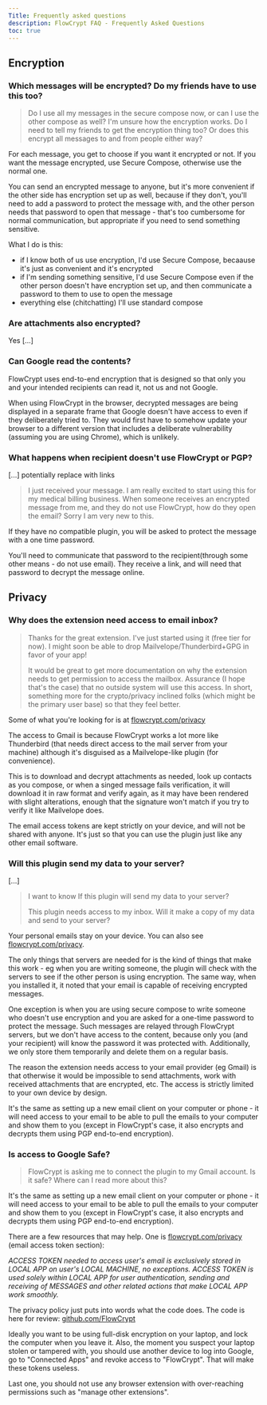 ```yaml
---
Title: Frequently asked questions
description: FlowCrypt FAQ - Frequently Asked Questions
toc: true
---
```


## Encryption

### Which messages will be encrypted? Do my friends have to use this too?

> Do I use all my messages in the secure compose now, or can I use the other compose as well? I'm unsure how the encryption works. Do I need to tell my friends to get the encryption thing too? Or does this encrypt all messages to and from people either way?

For each message, you get to choose if you want it encrypted or not. If you want the message encrypted, use Secure Compose, otherwise use the normal one.

You can send an encrypted message to anyone, but it's more convenient if the other side has encryption set up as well, because if they don't, you'll need to add a password to protect the message with, and the other person needs that password to open that message - that's too cumbersome for normal communication, but appropriate if you need to send something sensitive.

What I do is this:
 - if I know both of us use encryption, I'd use Secure Compose, becaause it's just as convenient and it's encrypted
 - if I'm sending something sensitive, I'd use Secure Compose even if the other person doesn't have encryption set up, and then communicate a password to them to use to open the message
 - everything else (chitchatting) I'll use standard compose


### Are attachments also encrypted?

Yes [...]

### Can Google read the contents?

FlowCrypt uses end-to-end encryption that is designed so that only you and your intended recipients can read it, not us and not Google.

When using FlowCrypt in the browser, decrypted messages are being displayed in a separate frame that Google doesn't have access to even if they deliberately tried to. They would first have to somehow update your browser to a different version that includes a deliberate vulnerability (assuming you are using Chrome), which is unlikely.

### What happens when recipient doesn't use FlowCrypt or PGP?

[...] potentially replace with links

> I just received your message. I am really excited to start using this for my medical billing business. When someone receives an encrypted message from me, and they do not use FlowCrypt, how do they open the email?
> Sorry I am very new to this.

If they have no compatible plugin, you will be asked to protect the message with a one time password.

You'll need to communicate that password to the recipient(through some other means - do not use email). They receive a link, and will need that password to decrypt the message online.


## Privacy

### Why does the extension need access to email inbox?

> Thanks for the great extension. I've just started using it (free tier for now). I might soon be able to drop Mailvelope/Thunderbird+GPG in favor of your app!
>
> It would be great to get more documentation on why the extension needs to get permission to access the mailbox. Assurance (I hope that's the case) that no outside system will use this access. In short, something more for the crypto/privacy inclined folks (which might be the primary user base) so that they feel better.

Some of what you're looking for is at <a href="/privacy">flowcrypt.com/privacy</a>

The access to Gmail is because FlowCrypt works a lot more like Thunderbird (that needs direct access to the mail server from your machine) although it's disguised as a Mailvelope-like plugin (for convenience).

This is to download and decrypt attachments as needed, look up contacts as you compose, or when a singed message fails verification, it will download it in raw format and verify again, as it may have been rendered with slight alterations, enough that the signature won't match if you try to verify it like Mailvelope does.

The email access tokens are kept strictly on your device, and will not be shared with anyone. It's just so that you can use the plugin just like any other email software.

### Will this plugin send my data to your server?

[...]

> I want to know If this plugin will send my data to your server?
>
> This plugin needs access to my inbox. Will it make a copy of my data and send to your server?

Your personal emails stay on your device. You can also see <a href="/privacy">flowcrypt.com/privacy</a>.

The only things that servers are needed for is the kind of things that make this work - eg when you are writing someone, the plugin will check with the servers to see if the other person is using encryption. The same way, when you installed it, it noted that your email is capable of receiving encrypted messages.

One exception is when you are using secure compose to write someone who doesn't use encryption and you are asked for a one-time password to protect the message. Such messages are relayed through FlowCrypt servers, but we don't have access to the content, because only you (and your recipient) will know the password it was protected with. Additionally, we only store them temporarily and delete them on a regular basis.

The reason the extension needs access to your email provider (eg Gmail) is that otherwise it would be impossible to send attachments, work with received attachments that are encrypted, etc. The access is strictly limited to your own device by design.

It's the same as setting up a new email client on your computer or phone - it will need access to your email to be able to pull the emails to your computer and show them to you (except in FlowCrypt's case, it also encrypts and decrypts them using PGP end-to-end encryption).

### Is access to Google Safe?


> FlowCrypt is asking me to connect the plugin to my Gmail account. Is it safe? Where can I read more about this?

It's the same as setting up a new email client on your computer or phone - it will need access to your email to be able to pull the emails to your computer and show them to you (except in FlowCrypt's case, it also encrypts and decrypts them using PGP end-to-end encryption).

There are a few resources that may help. One is <a href="/privacy">flowcrypt.com/privacy</a> (email access token section):

*ACCESS TOKEN needed to access user's email is exclusively stored in LOCAL APP on user's LOCAL MACHINE, no exceptions. ACCESS TOKEN is used solely within LOCAL APP for user authentication, sending and receiving of MESSAGES and other related actions that make LOCAL APP work smoothly.*

The privacy policy just puts into words what the code does. The code is here for review: <a href="https://github.com/FlowCrypt/">github.com/FlowCrypt</a>

Ideally you want to be using full-disk encryption on your laptop, and lock the computer when you leave it. Also, the moment you suspect your laptop stolen or tampered with, you should use another device to log into Google, go to "Connected Apps" and revoke access to "FlowCrypt". That will make these tokens useless.

Last one, you should not use any browser extension with over-reaching permissions such as "manage other extensions".
